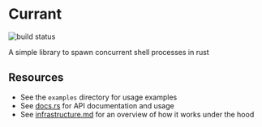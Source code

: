 # Currant

![build status](https://github.com/allonsy/currant/actions/workflows/build.yml/badge.svg)

A simple library to spawn concurrent shell processes in rust

## Resources
 * See the `examples` directory for usage examples
 * See [docs.rs](https://docs.rs/currant/0.2.2/currant/) for API documentation and usage
 * See [infrastructure.md](infrastructure.md) for an overview of how it works under the hood
